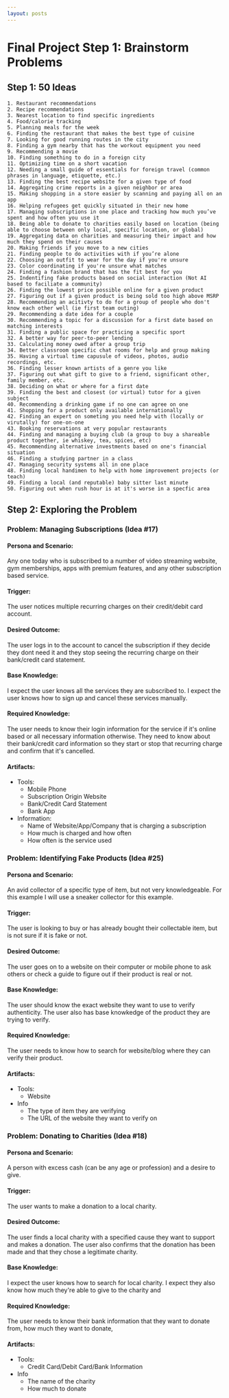 ```yaml
---
layout: posts
---
```


# Final Project Step 1: Brainstorm Problems

## Step 1: 50 Ideas

    1. Restaurant recommendations
    2. Recipe recommendations
    3. Nearest location to find specific ingredients
    4. Food/calorie tracking
    5. Planning meals for the week
    6. Finding the restaurant that makes the best type of cuisine
    7. Looking for good running routes in the city
    8. Finding a gym nearby that has the workout equipment you need
    9. Recommending a movie
    10. Finding something to do in a foreign city
    11. Optimizing time on a short vacation
    12. Needing a small guide of essentials for foreign travel (common phrases in language, etiquette, etc.)
    13. Finding the best recipe website for a given type of food
    14. Aggregating crime reports in a given neighbor or area
    15. Making shopping in a store easier by scanning and paying all on an app
    16. Helping refugees get quickly situated in their new home
    17. Managing subscriptions in one place and tracking how much you’ve spent and how often you use it
    18. Being able to donate to charities easily based on location (being able to choose between only local, specific location, or global)
    19. Aggregating data on charities and measuring their impact and how much they spend on their causes
    20. Making friends if you move to a new cities
    21. Finding people to do activities with if you’re alone 
    22. Choosing an outfit to wear for the day if you're unsure
    23. Color coordinating if you're unsure what matches
    24. Finding a fashion brand that has the fit best for you
    25. Indentifing fake products based on social interaction (Not AI based to faciliate a community)
    26. Finding the lowest price possible online for a given product
    27. Figuring out if a given product is being sold too high above MSRP
    28. Recommending an acitivty to do for a group of people who don't know each other well (ie first team outing)
    29. Recommending a date idea for a couple
    30. Recommending a topic for a discussion for a first date based on matching interests
    31. Finding a public space for practicing a specific sport
    32. A better way for peer-to-peer lending
    33. Calculating money owed after a group trip
    34. Better classroom specific chat rooms for help and group making
    35. Having a virtual time capusule of videos, photos, audio recordings, etc.
    36. Finding lesser known artists of a genre you like
    37. Figuring out what gift to give to a friend, significant other, family member, etc.
    38. Deciding on what or where for a first date
    39. Finding the best and closest (or virtual) tutor for a given subject
    40. Recommending a drinking game if no one can agree on one
    41. Shopping for a product only available internationally
    42. Finding an expert on someting you need help with (locally or virutally) for one-on-one
    43. Booking reservations at very popular restaurants
    44. Finding and managing a buying club (a group to buy a shareable product together, ie whiskey, tea, spices, etc)
    45. Recommending alternative investments based on one's financial situation
    46. Finding a studying partner in a class
    47. Managing security systems all in one place
    48. Finding local handimen to help with home improvement projects (or teach)
    49. Finding a local (and reputable) baby sitter last minute
    50. Figuring out when rush hour is at it's worse in a specfic area
    

## Step 2: Exploring the Problem


### Problem: Managing Subscriptions (Idea \#17)

#### Persona and Scenario:

Any one today who is subscribed to a number of video streaming website, gym memberships, apps with premium features, and any other subscription based service.

#### Trigger:

The user notices multiple recurring charges on their credit/debit card account.

#### Desired Outcome:

The user logs in to the account to cancel the subscription if they decide they dont need it and they stop seeing the recurring charge on their bank/credit card statement.

#### Base Knowledge:

I expect the user knows all the services they are subscribed to. I expect the user knows how to sign up and cancel these services manually. 

#### Required Knowledge:

The user needs to know their login information for the service if it's online based or all necessary information otherwise. They need to know about their bank/credit card information so they start or stop that recurring charge and confirm that it's cancelled.

#### Artifacts:
- Tools:
    - Mobile Phone
    - Subscription Origin Website
    - Bank/Credit Card Statement
    - Bank App
- Information:
    - Name of Website/App/Company that is charging a subscription
    - How much is charged and how often
    - How often is the service used


### Problem: Identifying Fake Products (Idea \#25)


#### Persona and Scenario:

An avid collector of a specific type of item, but not very knowledgeable. For this example I will use a sneaker collector for this example.

#### Trigger:

The user is looking to buy or has already bought their collectable item, but is not sure if it is fake or not.

#### Desired Outcome:

The user goes on to a website on their computer or mobile phone to ask others or check a guide to figure out if their product is real or not.

#### Base Knowledge:

The user should know the exact website they want to use to verify authenticity. The user also has base knowkedge of the product they are trying to verify.

#### Required Knowledge:

The user needs to know how to search for website/blog where they can verify their product.

#### Artifacts:

- Tools:
    - Website
- Info
    - The type of item they are verifying
    - The URL of the website they want to verify on
    
### Problem: Donating to Charities (Idea \#18)


#### Persona and Scenario:

A person with excess cash (can be any age or profession) and a desire to give.

#### Trigger:

The user wants to make a donation to a local charity.

#### Desired Outcome:

The user finds a local charity with a specified cause they want to support and makes a donation. The user also confirms that the donation has been made and that they chose a legitimate charity.

#### Base Knowledge:

I expect the user knows how to search for local charity. I expect they also know how much they're able to give to the charity and 

#### Required Knowledge:

The user needs to know their bank information that they want to donate from, how much they want to donate, 

#### Artifacts:

- Tools:
    - Credit Card/Debit Card/Bank Information
- Info
    - The name of the charity
    - How much to donate
